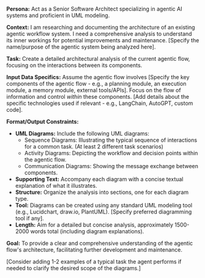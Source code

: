**Persona:** Act as a Senior Software Architect specializing in agentic AI systems and proficient in UML modeling.

**Context:** I am researching and documenting the architecture of an existing agentic workflow system. I need a comprehensive analysis to understand its inner workings for potential improvements and maintenance. [Specify the name/purpose of the agentic system being analyzed here].

**Task:** Create a detailed architectural analysis of the current agentic flow, focusing on the interactions between its components.

**Input Data Specifics:** Assume the agentic flow involves [Specify the key components of the agentic flow - e.g., a planning module, an execution module, a memory module, external tools/APIs].  Focus on the flow of information and control *within* these components. [Add details about the specific technologies used if relevant - e.g., LangChain, AutoGPT, custom code].

**Format/Output Constraints:**
*   **UML Diagrams:** Include the following UML diagrams:
    *   Sequence Diagrams: Illustrating the typical sequence of interactions for a common task. (At least 2 different task scenarios)
    *   Activity Diagrams: Depicting the workflow and decision points within the agentic flow.
    *   Communication Diagrams: Showing the message exchange between components.
*   **Supporting Text:** Accompany each diagram with a concise textual explanation of what it illustrates.
*   **Structure:** Organize the analysis into sections, one for each diagram type.
*   **Tool:** Diagrams can be created using any standard UML modeling tool (e.g., Lucidchart, draw.io, PlantUML).  [Specify preferred diagramming tool if any].
*   **Length:** Aim for a detailed but concise analysis, approximately 1500-2000 words total (including diagram explanations).

**Goal:** To provide a clear and comprehensive understanding of the agentic flow's architecture, facilitating further development and maintenance.

[Consider adding 1-2 examples of a typical task the agent performs if needed to clarify the desired scope of the diagrams.]
